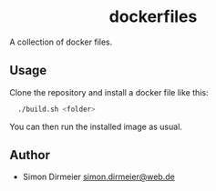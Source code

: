 <h1 align="center"> dockerfiles </h1>

A collection of docker files.

## Usage

 Clone the repository and install a docker file like this:

```sh
  ./build.sh <folder>
```

You can then run the installed image as usual.


## Author

* Simon Dirmeier <a href="mailto:simon.dirmeier@web.de">simon.dirmeier@web.de</a>
